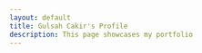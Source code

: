 ```yaml
---
layout: default
title: Gulsah Cakir's Profile
description: This page showcases my portfolio
---
```

